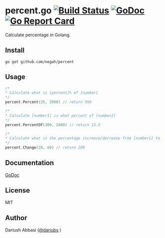 # percent.go [![Build Status](https://travis-ci.org/negah/percent.svg?branch=master)](https://travis-ci.org/negah/percent) [![GoDoc](https://godoc.org/github.com/negah/percent?status.svg)](https://godoc.org/github.com/negah/percent) [![Go Report Card](https://goreportcard.com/badge/github.com/negah/percent)](https://goreportcard.com/report/github.com/negah/percent)

Calculate percentage in Golang.

## Install

```shell
go get github.com/negah/percent
```

## Usage

```go
/*
* Calculate what is [percent]% of [number]
*/
percent.Percent(25, 2000) // return 500

/*
* Calculate [number1] is what percent of [number2]
*/
percent.PercentOf(300, 2400) // return 12.5

/*
* Calculate what is the percentage increase/decrease from [number1] to [number2]
*/
percent.Change(20, 60) // return 200
```

## Documentation

[GoDoc](https://godoc.org/github.com/negah/percent)

## License

MIT

## Author

Dariush Abbasi ([@dariubs](https://github.com/dariubs) )
